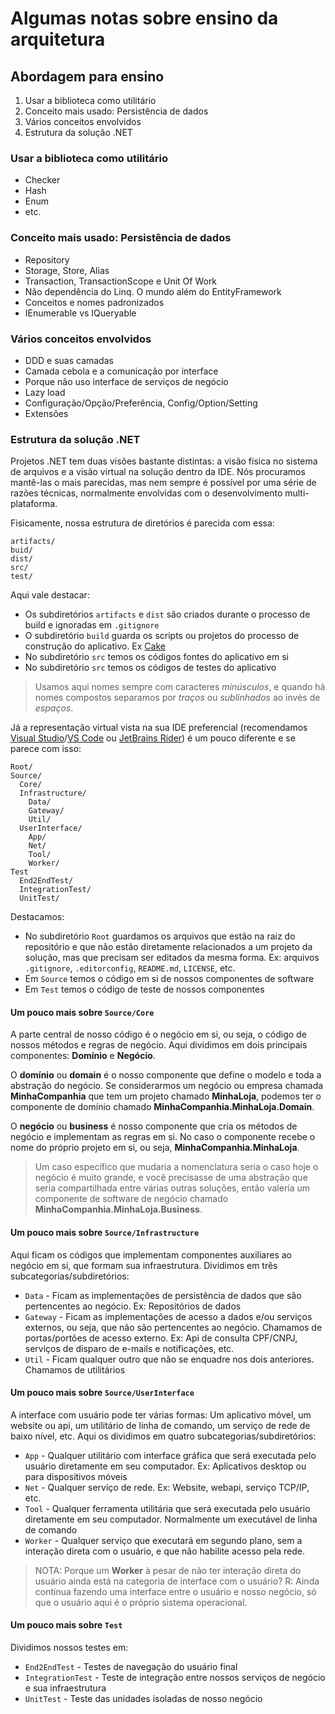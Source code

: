 Algumas notas sobre ensino da arquitetura
=========================================

## Abordagem para ensino

1. Usar a biblioteca como utilitário
2. Conceito mais usado: Persistência de dados
3. Vários conceitos envolvidos
4. Estrutura da solução .NET

### Usar a biblioteca como utilitário

- Checker
- Hash
- Enum
- etc.

### Conceito mais usado: Persistência de dados

- Repository
- Storage, Store, Alias
- Transaction, TransactionScope e Unit Of Work
- Não dependência do Linq. O mundo além do EntityFramework
- Conceitos e nomes padronizados
- IEnumerable vs IQueryable

### Vários conceitos envolvidos

- DDD e suas camadas
- Camada cebola e a comunicação por interface
- Porque não uso interface de serviços de negócio
- Lazy load
- Configuração/Opção/Preferência, Config/Option/Setting
- Extensões

### Estrutura da solução .NET

Projetos .NET tem duas visões bastante distintas: a visão física no sistema de arquivos e a visão virtual na
solução dentro da IDE. Nós procuramos mantê-las o mais parecidas, mas nem sempre é possível por uma série de
razões técnicas, normalmente envolvidas com o desenvolvimento multi-plataforma.

Fisicamente, nossa estrutura de diretórios é parecida com essa:
```
artifacts/
buid/
dist/
src/
test/
```

Aqui vale destacar:

* Os subdiretórios `artifacts` e `dist` são criados durante o processo de build e ignoradas em `.gitignore`
* O subdiretório `build` guarda os scripts ou projetos do processo de construção do aplicativo. Ex [Cake](https://cakebuild.net)
* No subdiretório `src` temos os códigos fontes do aplicativo em si
* No subdiretório `src` temos os códigos de testes do aplicativo

> Usamos aqui nomes sempre com caracteres *minúsculos*, e quando há nomes compostos separamos por 
> *traços* ou *sublinhados* ao invés de *espaços*.

Já a representação virtual vista na sua IDE preferencial (recomendamos [Visual Studio](https://visualstudio.com)/[VS Code](https://code.visualstudio.com) ou [JetBrains Rider](https://www.jetbrains.com/rider)) é um pouco diferente e se parece com isso:
```
Root/
Source/
  Core/
  Infrastructure/
    Data/
    Gateway/
    Util/
  UserInterface/
    App/
    Net/
    Tool/
    Worker/
Test
  End2EndTest/
  IntegrationTest/
  UnitTest/
```

Destacamos:

* No subdiretório `Root` guardamos os arquivos que estão na raiz do repositório e que não estão diretamente
  relacionados a um projeto da solução, mas que precisam ser editados da mesma forma.
  Ex: arquivos `.gitignore`, `.editorconfig`, `README.md`, `LICENSE`, etc.
* Em `Source` temos o código em si de nossos componentes de software
* Em `Test` temos o código de teste de nossos componentes

#### Um pouco mais sobre `Source/Core`

A parte central de nosso código é o negócio em si, ou seja, o código de nossos métodos e regras de negócio.
Aqui dividimos em dois principais componentes: **Domínio** e **Negócio**.

O **domínio** ou **domain** é o nosso componente que define o modelo e toda a abstração do negócio.
Se considerarmos um negócio ou empresa chamada **MinhaCompanhia** que tem um projeto chamado **MinhaLoja**,
podemos ter o componente de domínio chamado **MinhaCompanhia.MinhaLoja.Domain**.

O **negócio** ou **business** é nosso componente que cria os métodos de negócio e implementam as regras
em si. No caso o componente recebe o nome do próprio projeto em si, ou seja, **MinhaCompanhia.MinhaLoja**.

> Um caso específico que mudaria a nomenclatura seria o caso hoje o negócio é muito grande, e você precisasse
> de uma abstração que seria compartilhada entre várias outras soluções, então valeria um componente
> de software de negócio chamado **MinhaCompanhia.MinhaLoja.Business**.

#### Um pouco mais sobre `Source/Infrastructure`

Aqui ficam os códigos que implementam componentes auxiliares ao negócio em si, que formam sua infraestrutura.
Dividimos em três subcategorias/subdiretórios:

* `Data` - Ficam as implementações de persistência de dados que são pertencentes ao negócio.
  Ex: Repositórios de dados
* `Gateway` - Ficam as implementações de acesso a dados e/ou serviços externos, ou seja,
  que não são pertencentes ao negócio. Chamamos de portas/portões de acesso externo.
  Ex: Api de consulta CPF/CNPJ, serviços de disparo de e-mails e notificações, etc.
* `Util` - Ficam qualquer outro que não se enquadre nos dois anteriores. Chamamos de utilitários

#### Um pouco mais sobre `Source/UserInterface`

A interface com usuário pode ter várias formas: Um aplicativo móvel, um website ou api, um utilitário de linha
de comando, um serviço de rede de baixo nível, etc.
Aqui os dividimos em quatro subcategorias/subdiretórios:

* `App` - Qualquer utilitário com interface gráfica que será executada pelo usuário diretamente em seu
  computador. Ex: Aplicativos desktop ou para dispositivos móveis
* `Net` - Qualquer serviço de rede. Ex: Website, webapi, serviço TCP/IP, etc.
* `Tool` - Qualquer ferramenta utilitária que será executada pelo usuário diretamente em seu computador.
  Normalmente um executável de linha de comando
* `Worker` - Qualquer serviço que executará em segundo plano, sem a interação direta com o usuário, e
  que não habilite acesso pela rede.
  
> NOTA: Porque um **Worker** à pesar de não ter interação direta do usuário ainda está na categoria de
> interface com o usuário? R: Ainda continua fazendo uma interface entre o usuário e nosso negócio, só que
> o usuário aqui é o próprio sistema operacional.

#### Um pouco mais sobre `Test`

Dividimos nossos testes em:

* `End2EndTest` - Testes de navegação do usuário final
* `IntegrationTest` - Teste de integração entre nossos serviços de negócio e sua infraestrutura
* `UnitTest` - Teste das unidades isoladas de nosso negócio
